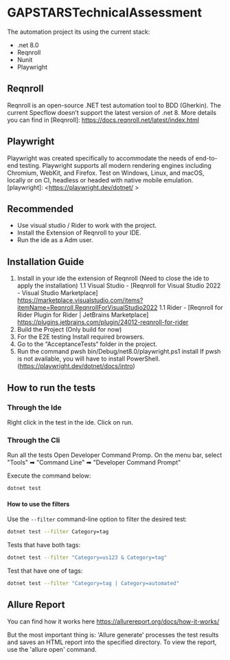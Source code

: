 # GAPSTARSTechnicalAssessment
The automation project its using the current stack:
 - .net 8.0
 - Reqnroll
 - Nunit
 - Playwright

## Reqnroll

Reqnroll is an open-source .NET test automation tool to BDD (Gherkin).
The current Specflow doesn’t support the latest version of .net 8.
More details you can find in  [Reqnroll]: <https://docs.reqnroll.net/latest/index.html>

## Playwright

Playwright was created specifically to accommodate the needs of end-to-end testing. Playwright supports all modern rendering engines including Chromium, WebKit, and Firefox. Test on Windows, Linux, and macOS, locally or on CI, headless or headed with native mobile emulation.
[playwright]: <https://playwright.dev/dotnet/ >

## Recommended
- Use visual studio / Rider to work with the project.
- Install the Extension of Reqnroll to your IDE.
- Run the ide as a Adm user.


## Installation Guide

1. Install in your ide the extension of Reqnroll (Need to close the ide to apply the installation)
    1.1 Visual Studio - [Reqnroll for Visual Studio 2022 - Visual Studio Marketplace] <https://marketplace.visualstudio.com/items?itemName=Reqnroll.ReqnrollForVisualStudio2022>
    1.1 Rider - [Reqnroll for Rider Plugin for Rider | JetBrains Marketplace] <https://plugins.jetbrains.com/plugin/24012-reqnroll-for-rider>
2. Build the Project (Only build for now)
3. For the E2E testing Install required browsers.
4. Go to the “AcceptanceTests“ folder in the project. 
5. Run the command pwsh bin/Debug/net8.0/playwright.ps1 install 
    If pwsh is not available, you will have to install PowerShell.
	(https://playwright.dev/dotnet/docs/intro)

## How to run the tests

### Through the Ide
Right click in the test in the ide.
Click on run.

### Through the Cli
Run all the tests
Open Developer Command Promp. On the menu bar, select "Tools" ➡ "Command Line" ➡ "Developer Command Prompt"

Execute the command below:
```sh
dotnet test
```
#### How to use the filters

Use the  `--filter`  command-line option to filter the desired test:
```sh
dotnet test --filter Category=tag
```
Tests that have both tags:
```sh
dotnet test --filter "Category=us123 & Category=tag"
```
Test that have one of tags:
```sh
dotnet test --filter "Category=tag | Category=automated"
```

## Allure Report

You can find how it works here
https://allurereport.org/docs/how-it-works/

But the most important thing is:
'Allure generate' processes the test results and saves an HTML report into the specified directory.
To view the report, use the 'allure open' command.